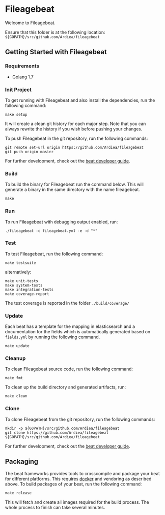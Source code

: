 # Fileagebeat

Welcome to Fileagebeat.

Ensure that this folder is at the following location:
`${GOPATH}/src/github.com/Ardiea/fileagebeat`

## Getting Started with Fileagebeat

### Requirements

* [Golang](https://golang.org/dl/) 1.7

### Init Project
To get running with Fileagebeat and also install the
dependencies, run the following command:

```
make setup
```

It will create a clean git history for each major step. Note that you can always rewrite the history if you wish before pushing your changes.

To push Fileagebeat in the git repository, run the following commands:

```
git remote set-url origin https://github.com/Ardiea/fileagebeat
git push origin master
```

For further development, check out the [beat developer guide](https://www.elastic.co/guide/en/beats/libbeat/current/new-beat.html).

### Build

To build the binary for Fileagebeat run the command below. This will generate a binary
in the same directory with the name fileagebeat.

```
make
```


### Run

To run Fileagebeat with debugging output enabled, run:

```
./fileagebeat -c fileagebeat.yml -e -d "*"
```


### Test

To test Fileagebeat, run the following command:

```
make testsuite
```

alternatively:
```
make unit-tests
make system-tests
make integration-tests
make coverage-report
```

The test coverage is reported in the folder `./build/coverage/`

### Update

Each beat has a template for the mapping in elasticsearch and a documentation for the fields
which is automatically generated based on `fields.yml` by running the following command.

```
make update
```


### Cleanup

To clean  Fileagebeat source code, run the following command:

```
make fmt
```

To clean up the build directory and generated artifacts, run:

```
make clean
```


### Clone

To clone Fileagebeat from the git repository, run the following commands:

```
mkdir -p ${GOPATH}/src/github.com/Ardiea/fileagebeat
git clone https://github.com/Ardiea/fileagebeat ${GOPATH}/src/github.com/Ardiea/fileagebeat
```


For further development, check out the [beat developer guide](https://www.elastic.co/guide/en/beats/libbeat/current/new-beat.html).


## Packaging

The beat frameworks provides tools to crosscompile and package your beat for different platforms. This requires [docker](https://www.docker.com/) and vendoring as described above. To build packages of your beat, run the following command:

```
make release
```

This will fetch and create all images required for the build process. The whole process to finish can take several minutes.
